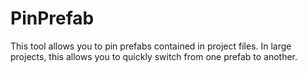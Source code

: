 # PinPrefab
This tool allows you to pin prefabs contained in project files. In large projects, this allows you to quickly switch from one prefab to another.

